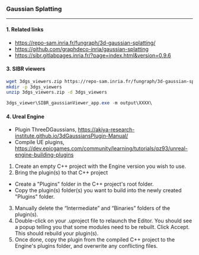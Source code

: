 ### Gaussian Splatting
---

#### 1. Related links
- https://repo-sam.inria.fr/fungraph/3d-gaussian-splatting/
- https://github.com/graphdeco-inria/gaussian-splatting
- https://sibr.gitlabpages.inria.fr/?page=index.html&version=0.9.6

#### 3. SIBR viewers
```bash
wget 3dgs_viewers.zip https://repo-sam.inria.fr/fungraph/3d-gaussian-splatting/binaries/viewers.zip
mkdir -p 3dgs_viewers
unzip 3dgs_viewers.zip -d 3dgs_viewers
```

```powershell
3dgs_viewer\SIBR_gaussianViewer_app.exe -m output\XXXX\
```

#### 4. Ureal Engine
- Plugin ThreeDGaussians, https://akiya-research-institute.github.io/3dGaussiansPlugin-Manual/
- Compile UE plugins, https://dev.epicgames.com/community/learning/tutorials/qz93/unreal-engine-building-plugins
1. Create an empty C++ project with the Engine version you wish to use.
2. Bring the plugin(s) to that C++ project
- Create a "Plugins" folder in the C++ project's root folder.
- Copy the plugin(s) folder(s) you want to build into the newly created "Plugins" folder.
3. Manually delete the “Intermediate” and “Binaries” folders of the plugin(s).
4. Double-click on your .uproject file to relaunch the Editor. You should see a popup telling you
that some modules need to be rebuilt.   Click Accept.  This should rebuild your plugin(s).
5. Once done, copy the plugin from the compiled C++ project to the Engine's plugins folder, and
overwrite any conflicting files.
